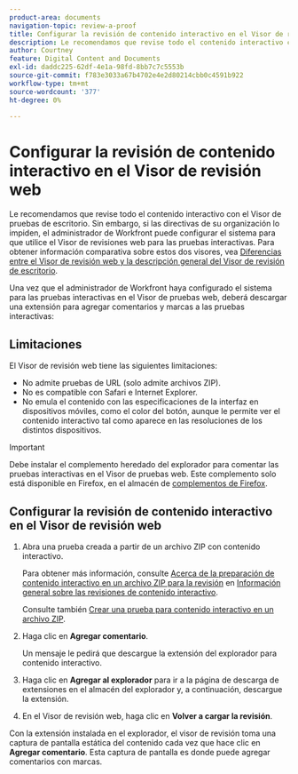 ```yaml
---
product-area: documents
navigation-topic: review-a-proof
title: Configurar la revisión de contenido interactivo en el Visor de revisión web
description: Le recomendamos que revise todo el contenido interactivo con el Visor de pruebas de escritorio. Sin embargo, si las directivas de su organización lo impiden, el administrador de Workfront puede configurar el sistema para que utilice el Visor de revisiones web para las pruebas interactivas. Para obtener información comparativa sobre estos dos visores, consulte Diferencias entre el Visor de revisión web y la Información general del Visor de revisión de escritorio.
author: Courtney
feature: Digital Content and Documents
exl-id: daddc225-62df-4e1a-98fd-8bb7c7c5553b
source-git-commit: f783e3033a67b4702e4e2d80214cbb0c4591b922
workflow-type: tm+mt
source-wordcount: '377'
ht-degree: 0%

---
```


# Configurar la revisión de contenido interactivo en el Visor de revisión web

Le recomendamos que revise todo el contenido interactivo con el Visor de pruebas de escritorio. Sin embargo, si las directivas de su organización lo impiden, el administrador de Workfront puede configurar el sistema para que utilice el Visor de revisiones web para las pruebas interactivas. Para obtener información comparativa sobre estos dos visores, vea [Diferencias entre el Visor de revisión web y la descripción general del Visor de revisión de escritorio](../../../../review-and-approve-work/proofing/proofing-overview/understand-differences-between-web-viewer.md).

Una vez que el administrador de Workfront haya configurado el sistema para las pruebas interactivas en el Visor de pruebas web, deberá descargar una extensión para agregar comentarios y marcas a las pruebas interactivas:

## Limitaciones

El Visor de revisión web tiene las siguientes limitaciones:

* No admite pruebas de URL (solo admite archivos ZIP).
* No es compatible con Safari e Internet Explorer.
* No emula el contenido con las especificaciones de la interfaz en dispositivos móviles, como el color del botón, aunque le permite ver el contenido interactivo tal como aparece en las resoluciones de los distintos dispositivos.

>[!IMPORTANT]
>
>Debe instalar el complemento heredado del explorador para comentar las pruebas interactivas en el Visor de pruebas web. Este complemento solo está disponible en Firefox, en el almacén de [complementos de Firefox](https://addons.mozilla.org/en-US/firefox/addon/proofhq-rich-media-review/).

## Configurar la revisión de contenido interactivo en el Visor de revisión web

1. Abra una prueba creada a partir de un archivo ZIP con contenido interactivo.

   Para obtener más información, consulte [Acerca de la preparación de contenido interactivo en un archivo ZIP para la revisión](../../../../review-and-approve-work/proofing/proofing-overview/interactive-content-proofs.md#howtoprepareaninteractiveziparchive) en [Información general sobre las revisiones de contenido interactivo](../../../../review-and-approve-work/proofing/proofing-overview/interactive-content-proofs.md).

   Consulte también [Crear una prueba para contenido interactivo en un archivo ZIP](../../../../review-and-approve-work/proofing/creating-proofs-within-workfront/generate-proof-interactive-content.md).

1. Haga clic en **Agregar comentario**.

   Un mensaje le pedirá que descargue la extensión del explorador para contenido interactivo.

1. Haga clic en **Agregar al explorador** para ir a la página de descarga de extensiones en el almacén del explorador y, a continuación, descargue la extensión.
1. En el Visor de revisión web, haga clic en **Volver a cargar la revisión**.

Con la extensión instalada en el explorador, el visor de revisión toma una captura de pantalla estática del contenido cada vez que hace clic en **Agregar comentario**. Esta captura de pantalla es donde puede agregar comentarios con marcas.

 
